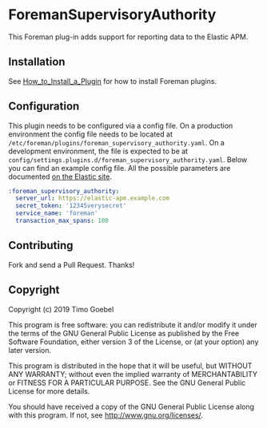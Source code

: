 # ForemanSupervisoryAuthority

This Foreman plug-in adds support for reporting data to the Elastic APM.

## Installation

See [How_to_Install_a_Plugin](http://projects.theforeman.org/projects/foreman/wiki/How_to_Install_a_Plugin)
for how to install Foreman plugins.

## Configuration

This plugin needs to be configured via a config file. On a production environment the config file
needs to be located at `/etc/foreman/plugins/foreman_supervisory_authority.yaml`. On a development environment,
the file is expected to be at `config/settings.plugins.d/foreman_supervisory_authority.yaml`.
Below you can find an example config file. All the possible parameters are documented
[on the Elastic site](https://www.elastic.co/guide/en/apm/agent/ruby/current/configuration.html#_options).

```yaml
:foreman_supervisory_authority:
  server_url: https://elastic-apm.example.com
  secret_token: '12345verysecret'
  service_name: 'foreman'
  transaction_max_spans: 100
```

## Contributing

Fork and send a Pull Request. Thanks!

## Copyright

Copyright (c) 2019 Timo Goebel

This program is free software: you can redistribute it and/or modify
it under the terms of the GNU General Public License as published by
the Free Software Foundation, either version 3 of the License, or
(at your option) any later version.

This program is distributed in the hope that it will be useful,
but WITHOUT ANY WARRANTY; without even the implied warranty of
MERCHANTABILITY or FITNESS FOR A PARTICULAR PURPOSE.  See the
GNU General Public License for more details.

You should have received a copy of the GNU General Public License
along with this program.  If not, see <http://www.gnu.org/licenses/>.

